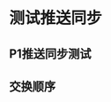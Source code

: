 <!--
 * @Author: yang66995
 * @Date: 2020-09-01 21:03:18
 * @LastEditTime: 2020-09-03 20:55:44
 * @LastEditors: Please set LastEditors
 * @Description: In User Settings Edit
 * @FilePath: \yang66995\c_dev\README.md
-->

# 测试推送同步

## P1推送同步测试

## 交换顺序
